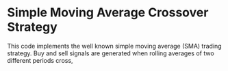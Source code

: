 # Simple Moving Average Crossover Strategy

This code implements the well known simple moving average (SMA) trading strategy. Buy and sell signals are generated when rolling averages of two different periods cross, 
